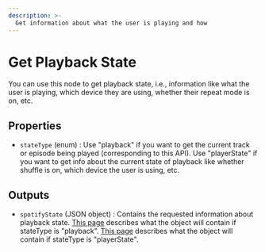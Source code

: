 ```yaml
---
description: >-
  Get information about what the user is playing and how
---
```

# Get Playback State
 You can use this node to get playback state, i.e., information like what the user is playing, which device they are using, whether their repeat mode is on, etc.
## Properties
* `stateType` (enum) :  Use "playback" if you want to get the current track or episode being played (corresponding to this API). Use "playerState" if you want to get info about the current state of playback like whether shuffle is on, which device the user is using, etc.

## Outputs
* `spotifyState` (JSON object) :  Contains the requested information about playback state. [This page](https://developer.spotify.com/documentation/web-api/reference/#/operations/get-the-users-currently-playing-track) describes what the object will contain if stateType is "playback". [ This page](https://developer.spotify.com/documentation/web-api/reference/#/operations/get-information-about-the-users-current-playback) describes what the object will contain if stateType is "playerState".
